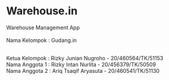# Warehouse.in
Warehouse Management App
<br/>
<br/>
Nama Kelompok : Gudang.in
<br/>
<br/>


Ketua Kelompok : Rizky Junian Nugroho - 20/460564/TK/51153<br/>
Nama Anggota 1 : Rizky Intan Nurlita - 20/456379/TK/50509<br/>
Nama Anggota 2 : Ariq Tsaqif Aryasuta - 20/460541/TK/51130<br/>


